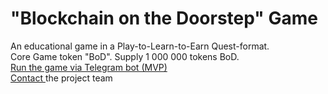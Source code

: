 # "Blockchain on the Doorstep" Game
An educational game in a Play-to-Learn-to-Earn Quest-format.<br>
Core Game token "BoD". Supply 1 000 000 tokens BoD.<br>
<a href="https://bit.ly/bod_gitpage">Run the game via Telegram bot (MVP)</a><br>
<a href="https://t.me/BoD_game">Contact </a>the project team
